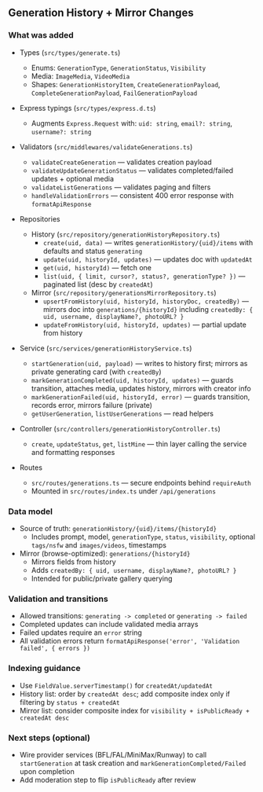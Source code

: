 ## Generation History + Mirror Changes

### What was added
- Types (`src/types/generate.ts`)
  - Enums: `GenerationType`, `GenerationStatus`, `Visibility`
  - Media: `ImageMedia`, `VideoMedia`
  - Shapes: `GenerationHistoryItem`, `CreateGenerationPayload`, `CompleteGenerationPayload`, `FailGenerationPayload`

- Express typings (`src/types/express.d.ts`)
  - Augments `Express.Request` with: `uid: string`, `email?: string`, `username?: string`

- Validators (`src/middlewares/validateGenerations.ts`)
  - `validateCreateGeneration` — validates creation payload
  - `validateUpdateGenerationStatus` — validates completed/failed updates + optional media
  - `validateListGenerations` — validates paging and filters
  - `handleValidationErrors` — consistent 400 error response with `formatApiResponse`

- Repositories
  - History (`src/repository/generationHistoryRepository.ts`)
    - `create(uid, data)` — writes `generationHistory/{uid}/items` with defaults and status `generating`
    - `update(uid, historyId, updates)` — updates doc with `updatedAt`
    - `get(uid, historyId)` — fetch one
    - `list(uid, { limit, cursor?, status?, generationType? })` — paginated list (desc by `createdAt`)
  - Mirror (`src/repository/generationsMirrorRepository.ts`)
    - `upsertFromHistory(uid, historyId, historyDoc, createdBy)` — mirrors doc into `generations/{historyId}` including `createdBy: { uid, username, displayName?, photoURL? }`
    - `updateFromHistory(uid, historyId, updates)` — partial update from history

- Service (`src/services/generationHistoryService.ts`)
  - `startGeneration(uid, payload)` — writes to history first; mirrors as private generating card (with `createdBy`)
  - `markGenerationCompleted(uid, historyId, updates)` — guards transition, attaches media, updates history, mirrors with creator info
  - `markGenerationFailed(uid, historyId, error)` — guards transition, records error, mirrors failure (private)
  - `getUserGeneration`, `listUserGenerations` — read helpers

- Controller (`src/controllers/generationHistoryController.ts`)
  - `create`, `updateStatus`, `get`, `listMine` — thin layer calling the service and formatting responses

- Routes
  - `src/routes/generations.ts` — secure endpoints behind `requireAuth`
  - Mounted in `src/routes/index.ts` under `/api/generations`

### Data model
- Source of truth: `generationHistory/{uid}/items/{historyId}`
  - Includes prompt, model, `generationType`, `status`, `visibility`, optional `tags/nsfw` and `images/videos`, timestamps
- Mirror (browse-optimized): `generations/{historyId}`
  - Mirrors fields from history
  - Adds `createdBy: { uid, username, displayName?, photoURL? }`
  - Intended for public/private gallery querying

### Validation and transitions
- Allowed transitions: `generating -> completed` or `generating -> failed`
- Completed updates can include validated media arrays
- Failed updates require an `error` string
- All validation errors return `formatApiResponse('error', 'Validation failed', { errors })`

### Indexing guidance
- Use `FieldValue.serverTimestamp()` for `createdAt/updatedAt`
- History list: order by `createdAt desc`; add composite index only if filtering by `status + createdAt`
- Mirror list: consider composite index for `visibility + isPublicReady + createdAt desc`

### Next steps (optional)
- Wire provider services (BFL/FAL/MiniMax/Runway) to call `startGeneration` at task creation and `markGenerationCompleted/Failed` upon completion
- Add moderation step to flip `isPublicReady` after review


